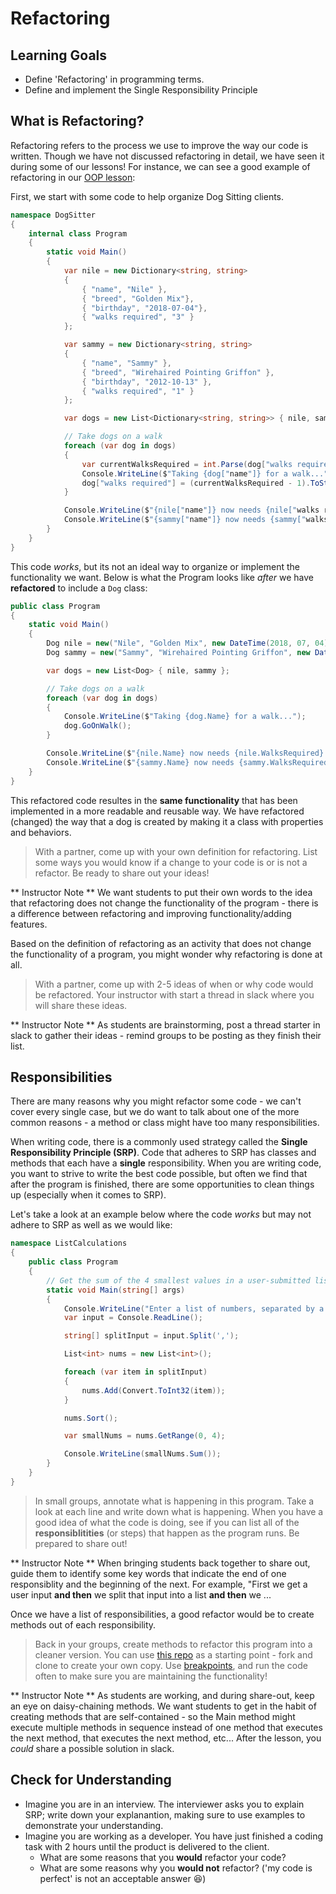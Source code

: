 # Refactoring

## Learning Goals
* Define 'Refactoring' in programming terms.
* Define and implement the Single Responsibility Principle

## What is Refactoring?

Refactoring refers to the process we use to improve the way our code is written.  Though we have not discussed refactoring in detail, we have seen it during some of our lessons!  For instance, we can see a good example of refactoring in our [OOP lesson](/Mod1/Lessons/Week4/OOP.md):

First, we start with some code to help organize Dog Sitting clients.  

```c#
namespace DogSitter
{
    internal class Program
    {
        static void Main()
        {
            var nile = new Dictionary<string, string>
            {
                { "name", "Nile" },
                { "breed", "Golden Mix"},
                { "birthday", "2018-07-04"},
                { "walks required", "3" }
            };

            var sammy = new Dictionary<string, string>
            {
                { "name", "Sammy" },
                { "breed", "Wirehaired Pointing Griffon" },
                { "birthday", "2012-10-13" },
                { "walks required", "1" }
            };

            var dogs = new List<Dictionary<string, string>> { nile, sammy };

            // Take dogs on a walk
            foreach (var dog in dogs)
            {
                var currentWalksRequired = int.Parse(dog["walks required"]);
                Console.WriteLine($"Taking {dog["name"]} for a walk...");
                dog["walks required"] = (currentWalksRequired - 1).ToString();
            }

            Console.WriteLine($"{nile["name"]} now needs {nile["walks required"]} walks");
            Console.WriteLine($"{sammy["name"]} now needs {sammy["walks required"]} walks");
        }
    }
}
```

This code _works_, but its not an ideal way to organize or implement the functionality we want.  Below is what the Program looks like _after_ we have **refactored** to include a `Dog` class:

```c#
public class Program
{
    static void Main()
    {
        Dog nile = new("Nile", "Golden Mix", new DateTime(2018, 07, 04), 3);
        Dog sammy = new("Sammy", "Wirehaired Pointing Griffon", new DateTime(2012, 10, 13), 1);

        var dogs = new List<Dog> { nile, sammy };

        // Take dogs on a walk
        foreach (var dog in dogs)
        {
            Console.WriteLine($"Taking {dog.Name} for a walk...");
            dog.GoOnWalk();
        }

        Console.WriteLine($"{nile.Name} now needs {nile.WalksRequired} walks");
        Console.WriteLine($"{sammy.Name} now needs {sammy.WalksRequired} walks");
    }
}
```

This refactored code resultes in the **same functionality** that has been implemented in a more readable and reusable way.  We have refactored (changed) the way that a dog is created by making it a class with properties and behaviors.

> With a partner, come up with your own definition for refactoring.  List some ways you would know if a change to your code is or is not a refactor. Be ready to share out your ideas!

** Instructor Note ** We want students to put their own words to the idea that refactoring does not change the functionality of the program - there is a difference between refactoring and improving functionality/adding features.

Based on the definition of refactoring as an activity that does not change the functionality of a program, you might wonder why refactoring is done at all.  

> With a partner, come up with 2-5 ideas of when or why code would be refactored.  Your instructor with start a thread in slack where you will share these ideas.

** Instructor Note **  As students are brainstorming, post a thread starter in slack to gather their ideas - remind groups to be posting as they finish their list. 

## Responsibilities

There are many reasons why you might refactor some code - we can't cover every single case, but we do want to talk about one of the more common reasons - a method or class might have too many responsibilities.

When writing code, there is a commonly used strategy called the **Single Responsibility Principle (SRP)**.  Code that adheres to SRP has classes and methods that each have a **single** responsibility.  When you are writing code, you want to strive to write the best code possible, but often we find that after the program is finished, there are some opportunities to clean things up (especially when it comes to SRP).

Let's take a look at an example below where the code _works_ but may not adhere to SRP as well as we would like:

```c#
namespace ListCalculations
{
    public class Program
    {
        // Get the sum of the 4 smallest values in a user-submitted list
        static void Main(string[] args)
        {
            Console.WriteLine("Enter a list of numbers, separated by a comma:");
            var input = Console.ReadLine();

            string[] splitInput = input.Split(',');

            List<int> nums = new List<int>();

            foreach (var item in splitInput)
            {
                nums.Add(Convert.ToInt32(item));
            }

            nums.Sort();

            var smallNums = nums.GetRange(0, 4);

            Console.WriteLine(smallNums.Sum());
        }
    }
}
```

> In small groups, annotate what is happening in this program.  Take a look at each line and write down what is happening.  When you have a good idea of what the code is doing, see if you can list all of the **responsiblitities** (or steps) that happen as the program runs.  Be prepared to share out!
<!-- I suggest having students reference the actual line number in their description of "what is happening" - this will help them be more clear and is good practice for technical articulation. -->

** Instructor Note ** When bringing students back together to share out, guide them to identify some key words that indicate the end of one responsiblity and the beginning of the next.  For example, "First we get a user input **and then** we split that input into a list **and then** we ...

Once we have a list of responsibilities, a good refactor would be to create methods out of each responsibility.

> Back in your groups, create methods to refactor this program into a cleaner version. You can use [this repo](https://github.com/turingschool-examples/ListCalculations_Launch) as a starting point - fork and clone to create your own copy.  Use [breakpoints](/Mod1/Lessons/week2/Debugging.md), and run the code often to make sure you are maintaining the functionality!

** Instructor Note **  As students are working, and during share-out, keep an eye on daisy-chaining methods.  We want students to get in the habit of creating methods that are self-contained - so the Main method might execute multiple methods in sequence instead of one method that executes the next method, that executes the next method, etc...  After the lesson, you _could_ share a possible solution in slack.

## Check for Understanding
* Imagine you are in an interview.  The interviewer asks you to explain SRP; write down your explanantion, making sure to use examples to demonstrate your understanding.
* Imagine you are working as a developer.  You have just finished a coding task with 2 hours until the product is delivered to the client.  
    - What are some reasons that you **would** refactor your code?  
    - What are some reasons why you **would not** refactor? ('my code is perfect' is not an acceptable answer 😆)
<!-- Really like the connections to GETTING THE JOB (interview) and DOING THE JOB (working with client) - when we do the review of the CFUs, we want to ensure that instructors are hammering home HOW this prepares students for the challenges they will face! -->